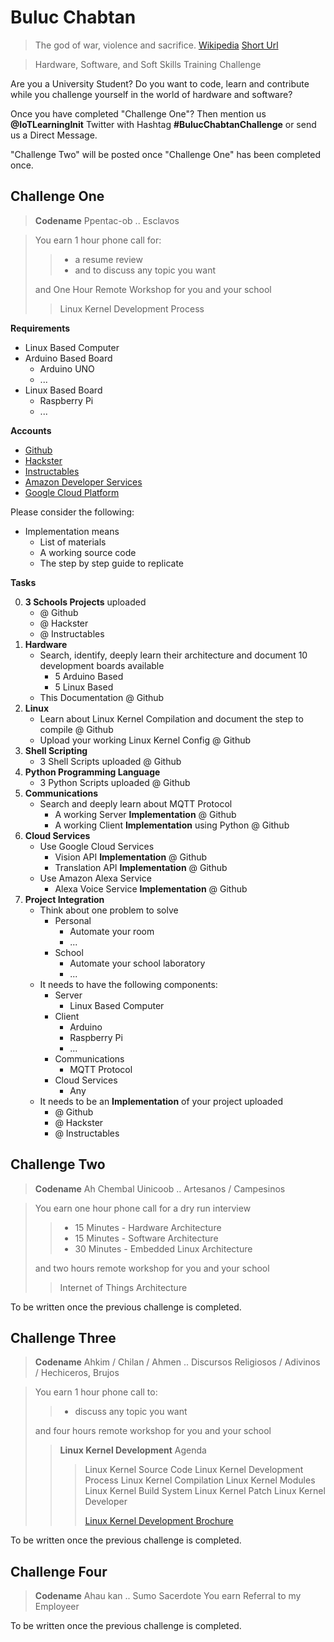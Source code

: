 # Buluc Chabtan

> The god of war, violence and sacrifice. [Wikipedia](https://en.wikipedia.org/wiki/List_of_Maya_gods_and_supernatural_beings) [Short Url](https://goo.gl/EaHYCN)

> Hardware, Software, and Soft Skills Training Challenge

Are you a University Student? Do you want to code, learn and contribute while you challenge yourself in the world of hardware and software?

Once you have completed "Challenge One"? Then mention us __@IoTLearningInit__ Twitter with Hashtag __#BulucChabtanChallenge__ or send us a Direct Message.

"Challenge Two" will be posted once "Challenge One" has been completed once.

## Challenge One

> __Codename__ Ppentac-ob .. Esclavos

> You earn 1 hour phone call for:
> > - a resume review
> > - and to discuss any topic you want
>
> and One Hour Remote Workshop for you and your school
> > Linux Kernel Development Process

__Requirements__

- Linux Based Computer
- Arduino Based Board
  - Arduino UNO
  - ...
- Linux Based Board
  - Raspberry Pi
  - ...

__Accounts__

- [Github](https://github.com/)
- [Hackster](https://www.hackster.io/)
- [Instructables](http://www.instructables.com/)
- [Amazon Developer Services](https://developer.amazon.com/)
- [Google Cloud Platform](https://cloud.google.com/)

Please consider the following:

- Implementation means
  - List of materials
  - A working source code
  - The step by step guide to replicate

__Tasks__

0. __3 Schools Projects__ uploaded
   - @ Github
   - @ Hackster
   - @ Instructables
1. __Hardware__
   - Search, identify, deeply learn their architecture and document 10 development boards available
     - 5 Arduino Based
     - 5 Linux Based
   - This Documentation @ Github
2. __Linux__
   - Learn about Linux Kernel Compilation and document the step to compile @ Github
   - Upload your working Linux Kernel Config @ Github
3. __Shell Scripting__
   - 3 Shell Scripts uploaded @ Github
4. __Python Programming Language__
   - 3 Python Scripts uploaded @ Github
5. __Communications__
   - Search and deeply learn about MQTT Protocol
     - A working Server __Implementation__ @ Github
     - A working Client __Implementation__ using Python @ Github
6. __Cloud Services__
   - Use Google Cloud Services
     - Vision API __Implementation__ @ Github
     - Translation API __Implementation__ @ Github
   - Use Amazon Alexa Service
     - Alexa Voice Service __Implementation__ @ Github
7. __Project Integration__
   - Think about one problem to solve
     - Personal
       - Automate your room
       - ...
     - School
       - Automate your school laboratory
       - ...
   - It needs to have the following components:
     - Server
       - Linux Based Computer
     - Client
       - Arduino
       - Raspberry Pi
       - ...
     - Communications
       - MQTT Protocol
     - Cloud Services
       - Any
   - It needs to be an __Implementation__ of your project uploaded
     - @ Github
     - @ Hackster
     - @ Instructables

## Challenge Two

> __Codename__ Ah Chembal Uinicoob .. Artesanos / Campesinos

> You earn one hour phone call for a dry run interview
> > - 15 Minutes - Hardware Architecture
> > - 15 Minutes - Software Architecture
> > - 30 Minutes - Embedded Linux Architecture
>
> and two hours remote workshop for you and your school
> >  Internet of Things Architecture

To be written once the previous challenge is completed.

## Challenge Three

> __Codename__ Ahkim / Chilan / Ahmen .. Discursos Religiosos / Adivinos / Hechiceros, Brujos

> You earn 1 hour phone call to:
> > - discuss any topic you want
>
> and four hours remote workshop for you and your school
> > __Linux Kernel Development__
> > Agenda
> > > Linux Kernel Source Code
> > > Linux Kernel Development Process
> > > Linux Kernel Compilation
> > > Linux Kernel Modules
> > > Linux Kernel Build System
> > > Linux Kernel Patch
> > > Linux Kernel Developer
> > > 
> > > [Linux Kernel Development Brochure](https://goo.gl/AzK8Q2)

To be written once the previous challenge is completed.

## Challenge Four

> __Codename__ Ahau kan .. Sumo Sacerdote
> You earn Referral to my Employeer

To be written once the previous challenge is completed.
